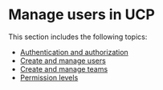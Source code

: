 <!--[metadata]>
+++
title = "User management"
description = "Learn how to manage user permissions on  Docker Universal Control Plane."
keywords = ["docker, ucp, management, security, users"]
[menu.main]
identifier="mn_ucp_user_management"
parent="mn_ucp"
weight=70
+++
<![end-metadata]-->

# Manage users in UCP

This section includes the following topics:

* [Authentication and authorization](authentication-and-authorization.md)
* [Create and manage users](create-and-manage-users.md)
* [Create and manage teams](create-and-manage-teams.md)
* [Permission levels](permission-levels.md)
